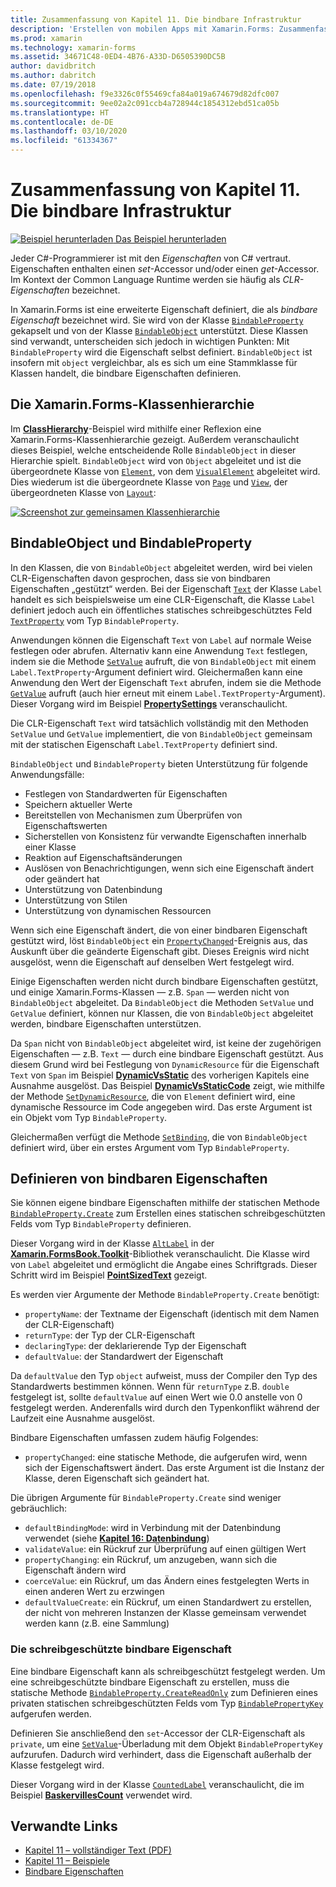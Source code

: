 ```yaml
---
title: Zusammenfassung von Kapitel 11. Die bindbare Infrastruktur
description: 'Erstellen von mobilen Apps mit Xamarin.Forms: Zusammenfassung von Kapitel 11. Die bindbare Infrastruktur'
ms.prod: xamarin
ms.technology: xamarin-forms
ms.assetid: 34671C48-0ED4-4B76-A33D-D6505390DC5B
author: davidbritch
ms.author: dabritch
ms.date: 07/19/2018
ms.openlocfilehash: f9e3326c0f55469cfa84a019a674679d82dfc007
ms.sourcegitcommit: 9ee02a2c091ccb4a728944c1854312ebd51ca05b
ms.translationtype: HT
ms.contentlocale: de-DE
ms.lasthandoff: 03/10/2020
ms.locfileid: "61334367"
---
```

# <a name="summary-of-chapter-11-the-bindable-infrastructure"></a>Zusammenfassung von Kapitel 11. Die bindbare Infrastruktur

[![Beispiel herunterladen](~/media/shared/download.png) Das Beispiel herunterladen](https://github.com/xamarin/xamarin-forms-book-samples/tree/master/Chapter11)

Jeder C#-Programmierer ist mit den *Eigenschaften* von C# vertraut. Eigenschaften enthalten einen *set*-Accessor und/oder einen *get*-Accessor. Im Kontext der Common Language Runtime werden sie häufig als *CLR-Eigenschaften* bezeichnet.

In Xamarin.Forms ist eine erweiterte Eigenschaft definiert, die als *bindbare Eigenschaft* bezeichnet wird. Sie wird von der Klasse [`BindableProperty`](xref:Xamarin.Forms.BindableProperty) gekapselt und von der Klasse [`BindableObject`](xref:Xamarin.Forms.BindableObject) unterstützt. Diese Klassen sind verwandt, unterscheiden sich jedoch in wichtigen Punkten: Mit `BindableProperty` wird die Eigenschaft selbst definiert. `BindableObject` ist insofern mit `object` vergleichbar, als es sich um eine Stammklasse für Klassen handelt, die bindbare Eigenschaften definieren.

## <a name="the-xamarinforms-class-hierarchy"></a>Die Xamarin.Forms-Klassenhierarchie

Im [**ClassHierarchy**](https://github.com/xamarin/xamarin-forms-book-samples/tree/master/Chapter11/ClassHierarchy)-Beispiel wird mithilfe einer Reflexion eine Xamarin.Forms-Klassenhierarchie gezeigt. Außerdem veranschaulicht dieses Beispiel, welche entscheidende Rolle `BindableObject` in dieser Hierarchie spielt. `BindableObject` wird von `Object` abgeleitet und ist die übergeordnete Klasse von [`Element`](xref:Xamarin.Forms.Element), von dem [`VisualElement`](xref:Xamarin.Forms.VisualElement) abgeleitet wird. Dies wiederum ist die übergeordnete Klasse von [`Page`](xref:Xamarin.Forms.Page) und [`View`](xref:Xamarin.Forms.View), der übergeordneten Klasse von [`Layout`](xref:Xamarin.Forms.Layout):

[![Screenshot zur gemeinsamen Klassenhierarchie](images/ch11fg01-small.png "Gemeinsame Klassenhierarchie")](images/ch11fg01-large.png#lightbox "Gemeinsame Klassenhierarchie")

## <a name="a-peek-into-bindableobject-and-bindableproperty"></a>BindableObject und BindableProperty

In den Klassen, die von `BindableObject` abgeleitet werden, wird bei vielen CLR-Eigenschaften davon gesprochen, dass sie von bindbaren Eigenschaften „gestützt“ werden. Bei der Eigenschaft [`Text`](xref:Xamarin.Forms.Label.Text) der Klasse `Label` handelt es sich beispielsweise um eine CLR-Eigenschaft, die Klasse `Label` definiert jedoch auch ein öffentliches statisches schreibgeschütztes Feld [`TextProperty`](xref:Xamarin.Forms.Label.TextProperty) vom Typ `BindableProperty`.

Anwendungen können die Eigenschaft `Text` von `Label` auf normale Weise festlegen oder abrufen. Alternativ kann eine Anwendung `Text` festlegen, indem sie die Methode [`SetValue`](xref:Xamarin.Forms.BindableObject.SetValue(Xamarin.Forms.BindableProperty,System.Object)) aufruft, die von `BindableObject` mit einem `Label.TextProperty`-Argument definiert wird. Gleichermaßen kann eine Anwendung den Wert der Eigenschaft `Text` abrufen, indem sie die Methode [`GetValue`](xref:Xamarin.Forms.BindableObject.GetValue(Xamarin.Forms.BindableProperty)) aufruft (auch hier erneut mit einem `Label.TextProperty`-Argument). Dieser Vorgang wird im Beispiel [**PropertySettings**](https://github.com/xamarin/xamarin-forms-book-samples/tree/master/Chapter11/PropertySettings) veranschaulicht.

Die CLR-Eigenschaft `Text` wird tatsächlich vollständig mit den Methoden `SetValue` und `GetValue` implementiert, die von `BindableObject` gemeinsam mit der statischen Eigenschaft `Label.TextProperty` definiert sind.

`BindableObject` und `BindableProperty` bieten Unterstützung für folgende Anwendungsfälle:

- Festlegen von Standardwerten für Eigenschaften
- Speichern aktueller Werte
- Bereitstellen von Mechanismen zum Überprüfen von Eigenschaftswerten
- Sicherstellen von Konsistenz für verwandte Eigenschaften innerhalb einer Klasse
- Reaktion auf Eigenschaftsänderungen
- Auslösen von Benachrichtigungen, wenn sich eine Eigenschaft ändert oder geändert hat
- Unterstützung von Datenbindung
- Unterstützung von Stilen
- Unterstützung von dynamischen Ressourcen

Wenn sich eine Eigenschaft ändert, die von einer bindbaren Eigenschaft gestützt wird, löst `BindableObject` ein [`PropertyChanged`](xref:Xamarin.Forms.BindableObject.PropertyChanged)-Ereignis aus, das Auskunft über die geänderte Eigenschaft gibt. Dieses Ereignis wird nicht ausgelöst, wenn die Eigenschaft auf denselben Wert festgelegt wird.

Einige Eigenschaften werden nicht durch bindbare Eigenschaften gestützt, und einige Xamarin.Forms-Klassen &mdash; z.B. `Span` &mdash; werden nicht von `BindableObject` abgeleitet. Da `BindableObject` die Methoden `SetValue` und `GetValue` definiert, können nur Klassen, die von `BindableObject` abgeleitet werden, bindbare Eigenschaften unterstützen.

Da `Span` nicht von `BindableObject` abgeleitet wird, ist keine der zugehörigen Eigenschaften &mdash; z.B. `Text` &mdash; durch eine bindbare Eigenschaft gestützt. Aus diesem Grund wird bei Festlegung von `DynamicResource` für die Eigenschaft `Text` von `Span` im Beispiel [**DynamicVsStatic**](https://github.com/xamarin/xamarin-forms-book-samples/tree/master/Chapter10/DynamicVsStatic) des vorherigen Kapitels eine Ausnahme ausgelöst. Das Beispiel [**DynamicVsStaticCode**](https://github.com/xamarin/xamarin-forms-book-samples/tree/master/Chapter11/DynamicVsStaticCode) zeigt, wie mithilfe der Methode [`SetDynamicResource`](xref:Xamarin.Forms.Element.SetDynamicResource(Xamarin.Forms.BindableProperty,System.String)), die von `Element` definiert wird, eine dynamische Ressource im Code angegeben wird. Das erste Argument ist ein Objekt vom Typ `BindableProperty`.

Gleichermaßen verfügt die Methode [`SetBinding`](xref:Xamarin.Forms.BindableObject.SetBinding(Xamarin.Forms.BindableProperty,Xamarin.Forms.BindingBase)), die von `BindableObject` definiert wird, über ein erstes Argument vom Typ `BindableProperty`.

## <a name="defining-bindable-properties"></a>Definieren von bindbaren Eigenschaften

Sie können eigene bindbare Eigenschaften mithilfe der statischen Methode [`BindableProperty.Create`](xref:Xamarin.Forms.BindableProperty.Create(System.String,System.Type,System.Type,System.Object,Xamarin.Forms.BindingMode,Xamarin.Forms.BindableProperty.ValidateValueDelegate,Xamarin.Forms.BindableProperty.BindingPropertyChangedDelegate,Xamarin.Forms.BindableProperty.BindingPropertyChangingDelegate,Xamarin.Forms.BindableProperty.CoerceValueDelegate,Xamarin.Forms.BindableProperty.CreateDefaultValueDelegate)) zum Erstellen eines statischen schreibgeschützten Felds vom Typ `BindableProperty` definieren.

Dieser Vorgang wird in der Klasse [`AltLabel`](https://github.com/xamarin/xamarin-forms-book-samples/blob/master/Libraries/Xamarin.FormsBook.Toolkit/Xamarin.FormsBook.Toolkit/AltLabel.cs) in der [**Xamarin.FormsBook.Toolkit**](https://github.com/xamarin/xamarin-forms-book-samples/tree/master/Libraries/Xamarin.FormsBook.Toolkit)-Bibliothek veranschaulicht. Die Klasse wird von `Label` abgeleitet und ermöglicht die Angabe eines Schriftgrads. Dieser Schritt wird im Beispiel [**PointSizedText**](https://github.com/xamarin/xamarin-forms-book-samples/tree/master/Chapter11/PointSizedText) gezeigt.

Es werden vier Argumente der Methode `BindableProperty.Create` benötigt:

- `propertyName`: der Textname der Eigenschaft (identisch mit dem Namen der CLR-Eigenschaft)
- `returnType`: der Typ der CLR-Eigenschaft
- `declaringType`: der deklarierende Typ der Eigenschaft
- `defaultValue`: der Standardwert der Eigenschaft

Da `defaultValue` den Typ `object` aufweist, muss der Compiler den Typ des Standardwerts bestimmen können. Wenn für `returnType` z.B. `double` festgelegt ist, sollte `defaultValue` auf einen Wert wie 0.0 anstelle von 0 festgelegt werden. Anderenfalls wird durch den Typenkonflikt während der Laufzeit eine Ausnahme ausgelöst.

Bindbare Eigenschaften umfassen zudem häufig Folgendes:

- `propertyChanged`: eine statische Methode, die aufgerufen wird, wenn sich der Eigenschaftswert ändert. Das erste Argument ist die Instanz der Klasse, deren Eigenschaft sich geändert hat.

Die übrigen Argumente für `BindableProperty.Create` sind weniger gebräuchlich:

- `defaultBindingMode`: wird in Verbindung mit der Datenbindung verwendet (siehe [**Kapitel 16: Datenbindung**](chapter16.md))
- `validateValue`: ein Rückruf zur Überprüfung auf einen gültigen Wert
- `propertyChanging`: ein Rückruf, um anzugeben, wann sich die Eigenschaft ändern wird
- `coerceValue`: ein Rückruf, um das Ändern eines festgelegten Werts in einen anderen Wert zu erzwingen
- `defaultValueCreate`: ein Rückruf, um einen Standardwert zu erstellen, der nicht von mehreren Instanzen der Klasse gemeinsam verwendet werden kann (z.B. eine Sammlung)

### <a name="the-read-only-bindable-property"></a>Die schreibgeschützte bindbare Eigenschaft

Eine bindbare Eigenschaft kann als schreibgeschützt festgelegt werden. Um eine schreibgeschützte bindbare Eigenschaft zu erstellen, muss die statische Methode [`BindableProperty.CreateReadOnly`](xref:Xamarin.Forms.BindableProperty.CreateReadOnly(System.String,System.Type,System.Type,System.Object,Xamarin.Forms.BindingMode,Xamarin.Forms.BindableProperty.ValidateValueDelegate,Xamarin.Forms.BindableProperty.BindingPropertyChangedDelegate,Xamarin.Forms.BindableProperty.BindingPropertyChangingDelegate,Xamarin.Forms.BindableProperty.CoerceValueDelegate,Xamarin.Forms.BindableProperty.CreateDefaultValueDelegate)) zum Definieren eines privaten statischen schreibgeschützten Felds vom Typ [`BindablePropertyKey`](xref:Xamarin.Forms.BindablePropertyKey) aufgerufen werden.

Definieren Sie anschließend den `set`-Accessor der CLR-Eigenschaft als `private`, um eine [`SetValue`](xref:Xamarin.Forms.BindableObject.SetValue(Xamarin.Forms.BindablePropertyKey,System.Object))-Überladung mit dem Objekt `BindablePropertyKey` aufzurufen. Dadurch wird verhindert, dass die Eigenschaft außerhalb der Klasse festgelegt wird.

Dieser Vorgang wird in der Klasse [`CountedLabel`](https://github.com/xamarin/xamarin-forms-book-samples/blob/master/Libraries/Xamarin.FormsBook.Toolkit/Xamarin.FormsBook.Toolkit/CountedLabel.cs) veranschaulicht, die im Beispiel [**BaskervillesCount**](https://github.com/xamarin/xamarin-forms-book-samples/tree/master/Chapter11/BaskervillesCount) verwendet wird.

## <a name="related-links"></a>Verwandte Links

- [Kapitel 11 – vollständiger Text (PDF)](https://download.xamarin.com/developer/xamarin-forms-book/XamarinFormsBook-Ch11-Apr2016.pdf)
- [Kapitel 11 – Beispiele](https://github.com/xamarin/xamarin-forms-book-samples/tree/master/Chapter11)
- [Bindbare Eigenschaften](~/xamarin-forms/xaml/bindable-properties.md)
